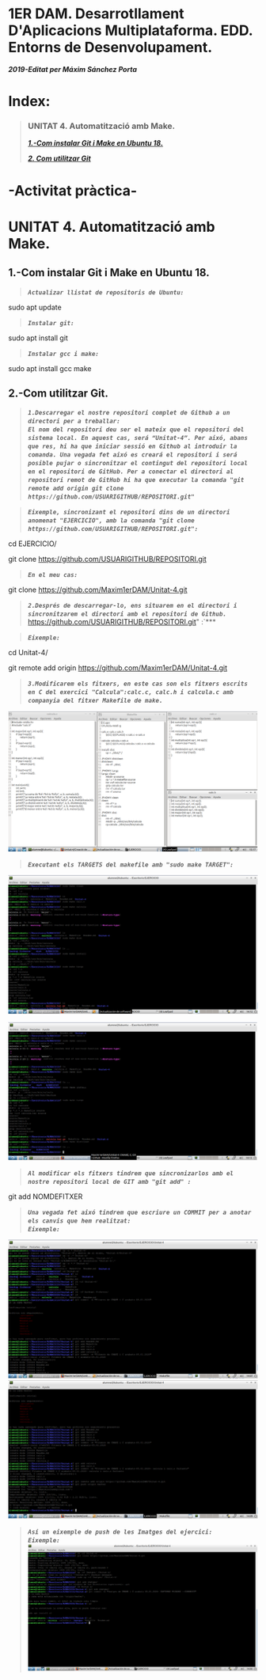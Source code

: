 # **1ER DAM. Desarrotllament D'Aplicacions Multiplataforma. EDD. Entorns de Desenvolupament.**

***2019-Editat per Máxim Sánchez Porta***


# Index:



>### UNITAT 4. Automatització amb Make.
>
>***[1.-Com instalar Git i Make en Ubuntu 18.](https://github.com/Maxim1erDAM/EDD/blob/master/Unitat%202/Unitat2.md#1-com-instalar-vscode-en-ubuntu-18)***
>
>***[2. Com utilitzar Git](https://github.com/Maxim1erDAM/Unitat-4/blob/master/Readme.md#2-com-utilitzar-git)***

#    **-Activitat pràctica-**



# UNITAT 4. Automatització amb Make.


## 1.-Com instalar Git i Make en Ubuntu 18.

>***`Actualizar llistat de repositoris de Ubuntu:`***  

sudo apt update

>***`Instalar git:`***  

sudo apt install git


>***`Instalar gcc i make:`***  

sudo apt install gcc make

## 2.-Com utilitzar Git.

>***`1.Descarregar el nostre repositori complet de Github a un directori per a treballar:`***  
>***`El nom del repositori deu ser el mateix que el repositori del sistema local. En aquest cas, será “Unitat-4”. Per aixó, abans que res, hi ha que iniciar sessió en Github al introduir la comanda.
Una vegada fet aixó es creará el repositori i será posible pujar o sincronitzar el contingut del repositori local en el repositori de GitHub. Per a conectar el directori al repositori remot de GitHub hi ha que executar la comanda "git remote add origin git clone https://github.com/USUARIGITHUB/REPOSITORI.git" `***  


>***`Eixemple, sincronizant el repositori dins de un directori anomenat "EJERCICIO", amb la comanda "git clone https://github.com/USUARIGITHUB/REPOSITORI.git":`***  

cd EJERCICIO/

git clone https://github.com/USUARIGITHUB/REPOSITORI.git

>***`En el meu cas:`***  

git clone https://github.com/Maxim1erDAM/Unitat-4.git



>***`2.Després de descarregar-lo, ens situarem en el directori i sincronitzarem el directori amb el repositori de Github.`***  
https://github.com/USUARIGITHUB/REPOSITORI.git" :`***  

>***`Eixemple:`***  



cd Unitat-4/

git remote add origin https://github.com/Maxim1erDAM/Unitat-4.git

>***`3.Modificarem els fitxers, en este cas son els fitxers escrits en C del exercici "Calcula":calc.c, calc.h i calcula.c amb companyia del fitxer Makefile de make.`***  

![ImatgeFitxers](Imatges/CAPTURA%20FINAL%20FITXERS.png)

>***`Executant els TARGETS del makefile amb "sudo make TARGET": `***  

![ImatgePostCompilacioTARGETSPart1](Imatges/Eixeple%20de%20compilacio%20i%20targets%20de%20Makefile%20i%20CMAKE%20part%201.png)

![ImatgePostCompilacioTARGETSPart2](Imatges/Eixeple%20de%20compilacio%20i%20targets%20de%20Makefile%20i%20CMAKE%20part%202.png)
>***`Al modificar els fitxers tindrem que sincronizarlos amb el nostre repositori local de GIT amb "git add" : `***  

git add NOMDEFITXER

>***`Una vegada fet aixó tindrem que escriure un COMMIT per a anotar els canvis que hem realitzat:`***  
>***`Eixemple:`***  


![ImatgePushARepoPart1](Imatges/Git-Github%20PARTE%201.png)
![ImatgePushARepoPart2](Imatges/Git-Github%20PARTE%202.png)

>***`Así un eixemple de push de les Imatges del ejercici:`***  
>***`Eixemple:`***  
![PujadaD'imatges](Imatges/captura%20final%20edd%20pujada%20imatges.png)









